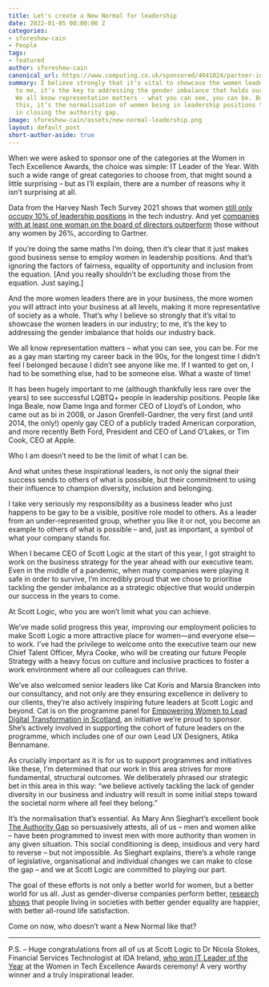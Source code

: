```yaml
---
title: Let's create a New Normal for leadership
date: 2022-01-05 00:00:00 Z
categories:
- sforeshew-cain
- People
tags:
- featured
author: sforeshew-cain
canonical_url: https://www.computing.co.uk/sponsored/4041024/partner-insight-create-normal-leadership
summary: I believe strongly that it's vital to showcase the women leaders in our industry;
  to me, it's the key to addressing the gender imbalance that holds our industry back.
  We all know representation matters - what you can see, you can be. But more than
  this, it’s the normalisation of women being in leadership positions that’s essential
  in closing the authority gap.
image: sforeshew-cain/assets/new-normal-leadership.png
layout: default_post
short-author-aside: true
---
```


When we were asked to sponsor one of the categories at the Women in Tech Excellence Awards, the choice was simple: IT Leader of the Year. With such a wide range of great categories to choose from, that might sound a little surprising – but as I’ll explain, there are a number of reasons why it isn’t surprising at all.

Data from the Harvey Nash Tech Survey 2021 shows that women [still only occupy 10% of leadership positions](https://www.computerworld.com/article/3610588/women-in-tech-whats-the-landscape-look-like-in-the-uk.html) in the tech industry. And yet [companies with at least one woman on the board of directors outperform](https://wearetechwomen.com/tech-careers-for-all-dispelling-the-myths-around-a-role-in-technology/) those without any women by 26%, according to Gartner. 

If you’re doing the same maths I’m doing, then it’s clear that it just makes good business sense to employ women in leadership positions. And that’s ignoring the factors of fairness, equality of opportunity and inclusion from the equation. [And you really shouldn’t be excluding those from the equation. Just saying.]

And the more women leaders there are in your business, the more women you will attract into your business at all levels, making it more representative of society as a whole. That’s why I believe so strongly that it’s vital to showcase the women leaders in our industry; to me, it’s the key to addressing the gender imbalance that holds our industry back.

We all know representation matters – what you can see, you can be. For me as a gay man starting my career back in the 90s, for the longest time I didn’t feel I belonged because I didn’t see anyone like me. If I wanted to get on, I had to be something else, had to be someone else. What a waste of time! 

It has been hugely important to me (although thankfully less rare over the years) to see successful LQBTQ+ people in leadership positions. People like Inga Beale, now Dame Inga and former CEO of Lloyd’s of London, who came out as bi in 2008, or Jason Grenfell-Gardner, the very first (and until 2014, the only!) openly gay CEO of a publicly traded American corporation, and more recently Beth Ford, President and CEO of Land O’Lakes, or Tim Cook, CEO at Apple.

Who I am doesn’t need to be the limit of what I can be.

And what unites these inspirational leaders, is not only the signal their success sends to others of what is possible, but their commitment to using their influence to champion diversity, inclusion and belonging.

I take very seriously my responsibility as a business leader who just happens to be gay to be a visible, positive role model to others. As a leader from an under-represented group, whether you like it or not, you become an example to others of what is possible – and, just as important, a symbol of what your company stands for.

When I became CEO of Scott Logic at the start of this year, I got straight to work on the business strategy for the year ahead with our executive team. Even in the middle of a pandemic, when many companies were playing it safe in order to survive, I’m incredibly proud that we chose to prioritise tackling the gender imbalance as a strategic objective that would underpin our success in the years to come.

At Scott Logic, who you are won’t limit what you can achieve.

We’ve made solid progress this year, improving our employment policies to make Scott Logic a more attractive place for women—and everyone else—to work. I’ve had the privilege to welcome onto the executive team our new Chief Talent Officer, Myra Cooke, who will be creating our future People Strategy with a heavy focus on culture and inclusive practices to foster a work environment where all our colleagues can thrive. 

We’ve also welcomed senior leaders like Cat Koris and Marsia Brancken into our consultancy, and not only are they ensuring excellence in delivery to our clients, they’re also actively inspiring future leaders at Scott Logic and beyond. Cat is on the programme panel for [Empowering Women to Lead Digital Transformation in Scotland](https://www.scottlogic.com/news/were-sponsoring-empowering-women-lead-digital-transformation), an initiative we’re proud to sponsor. She’s actively involved in supporting the cohort of future leaders on the programme, which includes one of our own Lead UX Designers, Atika Bennamane.

As crucially important as it is for us to support programmes and initiatives like these, I’m determined that our work in this area strives for more fundamental, structural outcomes. We deliberately phrased our strategic bet in this area in this way: “we believe actively tackling the lack of gender diversity in our business and industry will result in some initial steps toward the societal norm where all feel they belong.” 

It’s the normalisation that’s essential. As Mary Ann Sieghart’s excellent book [The Authority Gap](https://www.penguin.co.uk/books/112/1120787/the-authority-gap/9780857527561.html) so persuasively attests, all of us – men and women alike – have been programmed to invest men with more authority than women in any given situation. This social conditioning is deep, insidious and very hard to reverse – but not impossible. As Sieghart explains, there’s a whole range of legislative, organisational and individual changes we can make to close the gap – and we at Scott Logic are committed to playing our part.

The goal of these efforts is not only a better world for women, but a better world for us all. Just as gender-diverse companies perform better, [research shows](https://blogs.lse.ac.uk/businessreview/2019/08/24/gender-equality-improves-life-satisfaction-for-men-and-women/) that people living in societies with better gender equality are happier, with better all-round life satisfaction. 

Come on now, who doesn’t want a New Normal like that?
___

P.S. – Huge congratulations from all of us at Scott Logic to Dr Nicola Stokes, Financial Services Technologist at IDA Ireland, [who won IT Leader of the Year](https://womenintechexcellence.co.uk/womenintechexcellenceawards2021/en/page/2021-winners) at the Women in Tech Excellence Awards ceremony! A very worthy winner and a truly inspirational leader.
